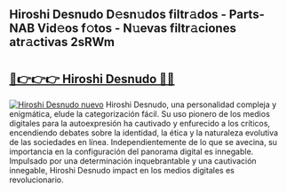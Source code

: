 ## Hiroshi Desnudo D𝚎sn𝚞dos filtr𝚊dos - Parts-NAB Vid𝚎os f𝚘tos - N𝚞evas filtr𝚊ciones atr𝚊ctivas 2sRWm

# <h2><a href="http://mbaw3q9.tromn.icu/?c=Hiroshi+Desnudo">🔗👉👉👉 Hiroshi Desnudo 🔗🔗</a></h2>

[![Hiroshi Desnudo nuevo](https://i.imgur.com/pEAQMta.gif)](http://mbaw3q9.tromn.icu/?c=Hiroshi+Desnudo)
Hiroshi Desnudo, una personalidad compleja y enigmática, elude la categorización fácil. Su uso pionero de los medios digitales para la autoexpresión ha cautivado y enfurecido a los críticos, encendiendo debates sobre la identidad, la ética y la naturaleza evolutiva de las sociedades en línea. Independientemente de lo que se avecina, su importancia en la configuración del panorama digital es innegable. Impulsado por una determinación inquebrantable y una cautivación innegable, Hiroshi Desnudo impact en los medios digitales es revolucionario.
